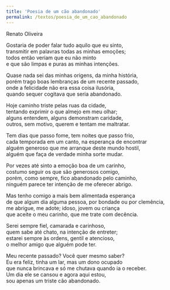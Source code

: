 ```yaml
---
title: 'Poesia de um cão abandonado'
permalink: /textos/poesia_de_um_cao_abandonado
---
```


Renato Oliveira<br />

Gostaria de poder falar tudo aquilo que eu sinto,<br />
transmitir em palavras todas as minhas emoções;<br />
todos então veriam que eu não minto<br />
e que são limpas e puras as minhas intenções.

Quase nada sei das minhas origens, da minha história,<br />
porém trago boas lembranças de um recente passado,<br />
onde a felicidade não era essa coisa ilusória,<br />
quando sequer cogitava que seria abandonado.

Hoje caminho triste pelas ruas da cidade,<br />
tentando exprimir o que almejo em meu olhar;<br />
alguns entendem, alguns demonstram caridade,<br />
outros, sem motivo, querem e tentam me maltratar.

Tem dias que passo fome, tem noites que passo frio,<br />
cada temporada em um canto, na esperança de encontrar<br />
alguém generoso que me arranque deste mundo hostil,<br />
alguém que faça de verdade minha sorte mudar.

Por vezes até sinto a emoção boa de um carinho,<br />
costumo seguir os que são generosos comigo,<br />
porém, como sempre, fico abandonado pelo caminho,<br />
ninguém parece ter intenção de me oferecer abrigo.

Mas tenho comigo a mais bem alimentada esperança<br />
de que algum dia alguma pessoa, por bondade ou por clemência,<br />
me abrigue, me adote; idoso, jovem ou criança<br />
que aceite o meu carinho, que me trate com decência.

Serei sempre fiel, camarada e carinhoso,<br />
quem sabe até chato, na intenção de entreter;<br />
estarei sempre às ordens, gentil e atencioso,<br />
o melhor amigo que alguém pode ter.

Meu recente passado? Você quer mesmo saber?<br />
Eu era feliz, tinha um lar, mas um dono ocupado<br />
que nunca brincava e só me chutava quando ia o receber.<br />
Um dia ele se cansou e agora aqui estou,<br />
sou apenas um triste cão abandonado.